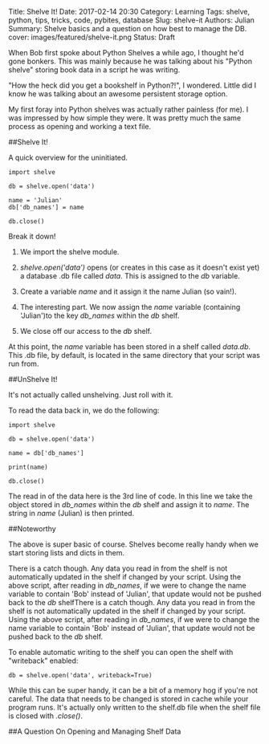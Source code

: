 Title: Shelve It!
Date: 2017-02-14 20:30
Category: Learning
Tags: shelve, python, tips, tricks, code, pybites, database
Slug: shelve-it
Authors: Julian
Summary: Shelve basics and a question on how best to manage the DB.
cover: images/featured/shelve-it.png
Status: Draft

When Bob first spoke about Python Shelves a while ago, I thought he'd gone bonkers. This was mainly because he was talking about his "Python shelve" storing book data in a script he was writing. 

"How the heck did you get a bookshelf in Python?!", I wondered. Little did I know he was talking about an awesome persistent storage option.

My first foray into Python shelves was actually rather painless (for me). I was impressed by how simple they were. It was pretty much the same process as opening and working a text file.


##Shelve It!

A quick overview for the uninitiated.

~~~~
import shelve

db = shelve.open('data')

name = 'Julian'
db['db_names'] = name

db.close()
~~~~

Break it down!

1. We import the shelve module.

2. *shelve.open('data')* opens (or creates in this case as it doesn't exist yet) a database .db file called *data*. This is assigned to the *db* variable.

3. Create a variable *name* and it assign it the name Julian (so vain!).

4. The interesting part. We now assign the *name* variable (containing 'Julian')to the key *db_names* within the *db* shelf.

5. We close off our access to the *db* shelf.

At this point, the *name* variable has been stored in a shelf called *data.db*. This .db file, by default, is located in the same directory that your script was run from.


##UnShelve It!

It's not actually called unshelving. Just roll with it.

To read the data back in, we do the following:

~~~~
import shelve

db = shelve.open('data')

name = db['db_names']

print(name)

db.close()
~~~~

The read in of the data here is the 3rd line of code. In this line we take the object stored in *db_names* within the *db* shelf and assign it to *name*. The string in *name* (Julian) is then printed.


##Noteworthy

The above is super basic of course. Shelves become really handy when we start storing lists and dicts in them.

There is a catch though. Any data you read in from the shelf is not automatically updated in the shelf if changed by your script. Using the above script, after reading in *db_names*, if we were to change the name variable to contain 'Bob' instead of 'Julian', that update would not be pushed back to the *db* shelfThere is a catch though. Any data you read in from the shelf is not automatically updated in the shelf if changed by your script. Using the above script, after reading in *db_names*, if we were to change the name variable to contain 'Bob' instead of 'Julian', that update would not be pushed back to the *db* shelf.

To enable automatic writing to the shelf you can open the shelf with "writeback" enabled:

~~~~
db = shelve.open('data', writeback=True)
~~~~

While this can be super handy, it can be a bit of a memory hog if you're not careful. The data that needs to be changed is stored in cache while your program runs. It's actually only written to the shelf.db file when the shelf file is closed with *.close()*.


##A Question On Opening and Managing Shelf Data
